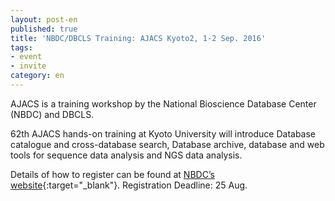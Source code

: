 ```yaml
---
layout: post-en
published: true
title: 'NBDC/DBCLS Training: AJACS Kyoto2, 1-2 Sep. 2016'
tags:
- event
- invite
category: en
---
```

AJACS is a training workshop by the National Bioscience Database Center (NBDC) and DBCLS.

 

62th AJACS hands-on training at Kyoto University will introduce Database catalogue and cross-database search, Database archive, database and web tools for sequence data analysis and NGS data analysis.

 

Details of how to register can be found at [NBDC’s website](http://events.biosciencedbc.jp/training/ajacs62){:target="_blank"}. Registration Deadline: 25 Aug.